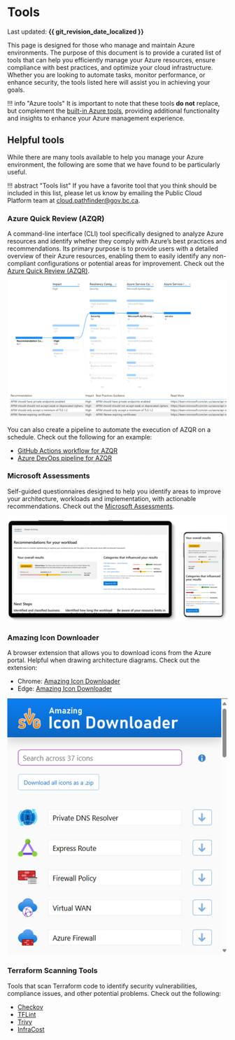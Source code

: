 # Tools

Last updated: **{{ git_revision_date_localized }}**

This page is designed for those who manage and maintain Azure environments. The purpose of this document is to provide a curated list of tools that can help you efficiently manage your Azure resources, ensure compliance with best practices, and optimize your cloud infrastructure. Whether you are looking to automate tasks, monitor performance, or enhance security, the tools listed here will assist you in achieving your goals.

!!! info "Azure tools"
    It is important to note that these tools **do not** replace, but complement the [built-in Azure tools](../best-practices/governance.md), providing additional functionality and insights to enhance your Azure management experience.

## Helpful tools

While there are many tools available to help you manage your Azure environment, the following are some that we have found to be particularly useful.

!!! abstract "Tools list"
    If you have a favorite tool that you think should be included in this list, please let us know by emailing the Public Cloud Platform team at [cloud.pathfinder@gov.bc.ca](mailto:cloud.pathfinder@gov.bc.ca?subject=Azure%20Tools%20Suggestion).

### Azure Quick Review (AZQR)

A command-line interface (CLI) tool specifically designed to analyze Azure resources and identify whether they comply with Azure’s best practices and recommendations. Its primary purpose is to provide users with a detailed overview of their Azure resources, enabling them to easily identify any non-compliant configurations or potential areas for improvement. Check out the [Azure Quick Review (AZQR)](https://azure.github.io/azqr/).

![Azure Quick Review - PowerBI - Recommendations View](../images/azqr-powerbi-recommendations-view.png "Azure Quick Review - PowerBI - Recommendations View")

You can also create a pipeline to automate the execution of AZQR on a schedule. Check out the following for an example:

- [GitHub Actions workflow for AZQR](https://github.com/Azure/azqr/blob/main/examples/cicd/github-actions.yml)
- [Azure DevOps pipeline for AZQR](https://github.com/Azure/azqr/blob/main/examples/cicd/azdo-pipeline.yml)

### Microsoft Assessments

Self-guided questionnaires designed to help you identify areas to improve your architecture, workloads and implementation, with actionable recommendations. Check out the [Microsoft Assessments](https://learn.microsoft.com/en-us/assessments/browse/?page=1&pagesize=30).

![Microsoft Assessments](../images/microsoft-assessments.png "Microsoft Assessments")

### Amazing Icon Downloader

A browser extension that allows you to download icons from the Azure portal. Helpful when drawing architecture diagrams. Check out the extension:

- Chrome: [Amazing Icon Downloader](https://chrome.google.com/webstore/detail/amazing-icon-downloader/kllljifcjfleikiipbkdcgllbllahaob)
- Edge: [Amazing Icon Downloader](https://microsoftedge.microsoft.com/addons/detail/amazing-icon-downloader/goanjjfecbakkdmbchgoooajnbiafong)

![Amazing Icon Downloader](../images/amazing-icon-downloader.png "Amazing Icon Downloader")

### Terraform Scanning Tools

Tools that scan Terraform code to identify security vulnerabilities, compliance issues, and other potential problems. Check out the following:

- [Checkov](https://www.checkov.io/)
- [TFLint](https://github.com/terraform-linters/tflint)
- [Trivy](https://trivy.dev/latest/)
- [InfraCost](https://www.infracost.io/)
